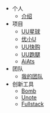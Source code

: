 * 个人
    * [介绍](zh-cn/aboutme)
* 项目
    * [UU星球](zh-cn/project/uuplanet)
    * [优小U](zh-cn/project/uustunner)
    * [UU快购](zh-cn/project/uuseckill)
    * [UU跑腿](zh-cn/project/uupaotui)
    * [AiAts](zh-cn/project/aiats) 
* 团队
    * [我的团队](zh-cn/myteam/index)  
* 创新工具  
    * [Bomb](zh-cn/innovative/bomb)
    * [Unote](zh-cn/innovative/unote)
    * [Fullstack](zh-cn/innovative/fullstack)